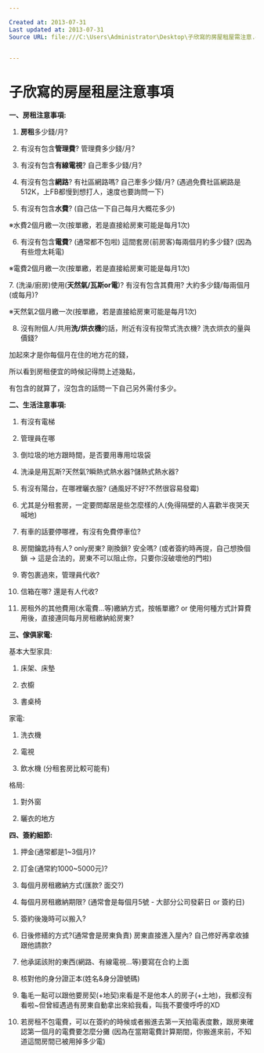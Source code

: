 ```yaml
---

Created at: 2013-07-31
Last updated at: 2013-07-31
Source URL: file:///C:\Users\Administrator\Desktop\子欣寫的房屋租屋需注意.doc


---
```


# 子欣寫的房屋租屋注意事項


**一、房租注意事項:**

1. **房租**多少錢/月?

2. 有沒有包含**管理費**? 管理費多少錢/月?

3. 有沒有包含**有線電視**? 自己牽多少錢/月?

4. 有沒有包含**網路**? 有社區網路嗎? 自己牽多少錢/月? (遇過免費社區網路是512K，上FB都慢到想打人，速度也要詢問一下)

5. 有沒有包含**水費**? (自己估一下自己每月大概花多少)

※水費2個月繳一次(按單繳，若是直接給房東可能是每月1次)

6. 有沒有包含**電費**? (通常都不包啦) 這間套房(前房客)每兩個月約多少錢? (因為有些燈太耗電)

※電費2個月繳一次(按單繳，若是直接給房東可能是每月1次)

7\. (洗澡/廚房)使用(**天然氣/瓦斯or電**)? 有沒有包含其費用? 大約多少錢/每兩個月(或每月)?

※天然氣2個月繳一次(按單繳，若是直接給房東可能是每月1次)

8. 沒有附個人/共用**洗/烘衣機**的話，附近有沒有投幣式洗衣機? 洗衣烘衣的量與價錢?

加起來才是你每個月在住的地方花的錢，

所以看到房租便宜的時候記得問上述幾點，

有包含的就算了，沒包含的話問一下自己另外需付多少。

**二、生活注意事項:**

1. 有沒有電梯

2. 管理員在哪

3. 倒垃圾的地方跟時間，是否要用專用垃圾袋

4. 洗澡是用瓦斯?天然氣?瞬熱式熱水器?儲熱式熱水器?

5. 有沒有陽台，在哪裡曬衣服? (通風好不好?不然很容易發霉)

6. 尤其是分租套房，一定要問鄰居是些怎麼樣的人(免得隔壁的人喜歡半夜哭天喊地)

7. 有車的話要停哪裡，有沒有免費停車位?

8. 房間鑰匙持有人? only房東? 剛換鎖? 安全嗎? (或者簽約時再提，自己想換個鎖 \-> 這是合法的，房東不可以阻止你，只要你沒破壞他的門啦)

9. 寄包裹過來，管理員代收?

10. 信箱在哪? 還是有人代收?

11. 房租外的其他費用(水電費...等)繳納方式，按帳單繳? or 使用何種方式計算費用後，直接連同每月房租繳納給房東?

**三、傢俱家電:**

基本大型家具:

1. 床架、床墊

2. 衣櫥

3. 書桌椅

家電:

1. 洗衣機

2. 電視

3. 飲水機 (分租套房比較可能有)

格局:

1. 對外窗

2. 曬衣的地方

**四、簽約細節:**

1. 押金(通常都是1~3個月)?

2. 訂金(通常約1000~5000元)?

3. 每個月房租繳納方式(匯款? 面交?)

4. 每個月房租繳納期限? (通常會是每個月5號 \- 大部分公司發薪日 or 簽約日)

5. 簽約後幾時可以搬入?

6. 日後修繕的方式?(通常會是房東負責) 房東直接進入屋內? 自己修好再拿收據跟他請款?

7. 他承諾該附的東西(網路、有線電視...等)要寫在合約上面

8. 核對他的身分證正本(姓名&身分證號碼)

9. 龜毛一點可以跟他要房契(+地契)來看是不是他本人的房子(+土地)，我都沒有看啦~但曾經遇過有房東自動拿出來給我看，叫我不要傻呼呼的XD

10. 若房租不包電費，可以在簽約的時候或者搬進去第一天拍電表度數，跟房東確認第一個月的電費要怎麼分攤 (因為在當期電費計算期間，你搬進來前，不知道這間房間已被用掉多少電)

